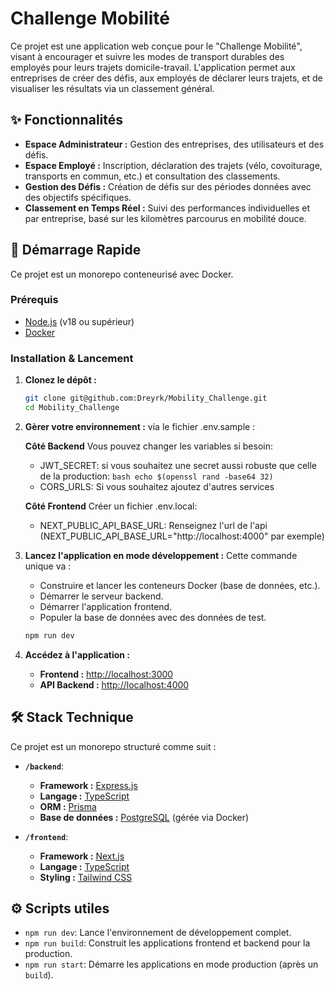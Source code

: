 # Challenge Mobilité

Ce projet est une application web conçue pour le "Challenge Mobilité", visant à encourager et suivre les modes de transport durables des employés pour leurs trajets domicile-travail. L'application permet aux entreprises de créer des défis, aux employés de déclarer leurs trajets, et de visualiser les résultats via un classement général.

## ✨ Fonctionnalités

- **Espace Administrateur :** Gestion des entreprises, des utilisateurs et des défis.
- **Espace Employé :** Inscription, déclaration des trajets (vélo, covoiturage, transports en commun, etc.) et consultation des classements.
- **Gestion des Défis :** Création de défis sur des périodes données avec des objectifs spécifiques.
- **Classement en Temps Réel :** Suivi des performances individuelles et par entreprise, basé sur les kilomètres parcourus en mobilité douce.

## 🚀 Démarrage Rapide

Ce projet est un monorepo conteneurisé avec Docker.

### Prérequis

- [Node.js](https://nodejs.org/) (v18 ou supérieur)
- [Docker](https://www.docker.com/)

### Installation & Lancement

1.  **Clonez le dépôt :**

    ```bash
    git clone git@github.com:Dreyrk/Mobility_Challenge.git
    cd Mobility_Challenge
    ```

2.  **Gèrer votre environnement :**
    via le fichier .env.sample :

    **Côté Backend**
    Vous pouvez changer les variables si besoin:
    - JWT_SECRET: si vous souhaitez une secret aussi robuste que celle de la production: ```bash echo $(openssl rand -base64 32)```
    - CORS_URLS: Si vous souhaitez ajoutez d'autres services
  
    **Côté Frontend**
    Créer un fichier .env.local:
    - NEXT_PUBLIC_API_BASE_URL: Renseignez l'url de l'api (NEXT_PUBLIC_API_BASE_URL="http://localhost:4000" par exemple)

3.  **Lancez l'application en mode développement :**
    Cette commande unique va :

    - Construire et lancer les conteneurs Docker (base de données, etc.).
    - Démarrer le serveur backend.
    - Démarrer l'application frontend.
    - Populer la base de données avec des données de test.

    ```bash
    npm run dev
    ```

4.  **Accédez à l'application :**
    - **Frontend :** [http://localhost:3000](http://localhost:3000)
    - **API Backend :** [http://localhost:4000](http://localhost:4000)

## 🛠️ Stack Technique

Ce projet est un monorepo structuré comme suit :

- **`/backend`**:

  - **Framework :** [Express.js](https://expressjs.com/)
  - **Langage :** [TypeScript](https://www.typescriptlang.org/)
  - **ORM :** [Prisma](https://www.prisma.io/)
  - **Base de données :** [PostgreSQL](https://www.postgresql.org/) (gérée via Docker)

- **`/frontend`**:
  - **Framework :** [Next.js](https://nextjs.org/)
  - **Langage :** [TypeScript](https://www.typescriptlang.org/)
  - **Styling :** [Tailwind CSS](https://tailwindcss.com/)

## ⚙️ Scripts utiles

- `npm run dev`: Lance l'environnement de développement complet.
- `npm run build`: Construit les applications frontend et backend pour la production.
- `npm run start`: Démarre les applications en mode production (après un `build`).
